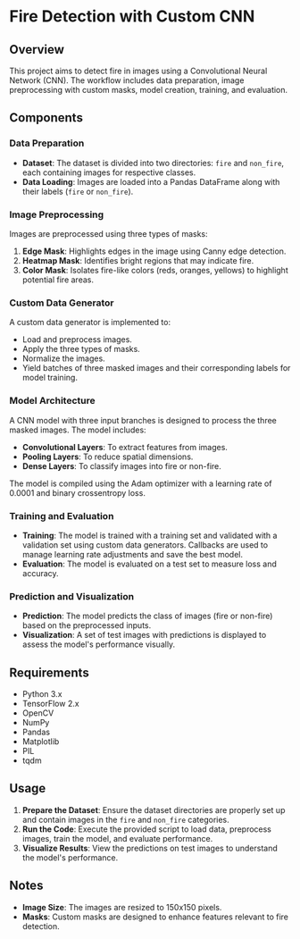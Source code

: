 # Fire Detection with Custom CNN

## Overview

This project aims to detect fire in images using a Convolutional Neural Network (CNN). The workflow includes data preparation, image preprocessing with custom masks, model creation, training, and evaluation.

## Components

### Data Preparation

- **Dataset**: The dataset is divided into two directories: `fire` and `non_fire`, each containing images for respective classes.
- **Data Loading**: Images are loaded into a Pandas DataFrame along with their labels (`fire` or `non_fire`).

### Image Preprocessing

Images are preprocessed using three types of masks:
1. **Edge Mask**: Highlights edges in the image using Canny edge detection.
2. **Heatmap Mask**: Identifies bright regions that may indicate fire.
3. **Color Mask**: Isolates fire-like colors (reds, oranges, yellows) to highlight potential fire areas.

### Custom Data Generator

A custom data generator is implemented to:
- Load and preprocess images.
- Apply the three types of masks.
- Normalize the images.
- Yield batches of three masked images and their corresponding labels for model training.

### Model Architecture

A CNN model with three input branches is designed to process the three masked images. The model includes:
- **Convolutional Layers**: To extract features from images.
- **Pooling Layers**: To reduce spatial dimensions.
- **Dense Layers**: To classify images into fire or non-fire.

The model is compiled using the Adam optimizer with a learning rate of 0.0001 and binary crossentropy loss.

### Training and Evaluation

- **Training**: The model is trained with a training set and validated with a validation set using custom data generators. Callbacks are used to manage learning rate adjustments and save the best model.
- **Evaluation**: The model is evaluated on a test set to measure loss and accuracy.

### Prediction and Visualization

- **Prediction**: The model predicts the class of images (fire or non-fire) based on the preprocessed inputs.
- **Visualization**: A set of test images with predictions is displayed to assess the model's performance visually.

## Requirements

- Python 3.x
- TensorFlow 2.x
- OpenCV
- NumPy
- Pandas
- Matplotlib
- PIL
- tqdm

## Usage

1. **Prepare the Dataset**: Ensure the dataset directories are properly set up and contain images in the `fire` and `non_fire` categories.
2. **Run the Code**: Execute the provided script to load data, preprocess images, train the model, and evaluate performance.
3. **Visualize Results**: View the predictions on test images to understand the model's performance.

## Notes

- **Image Size**: The images are resized to 150x150 pixels.
- **Masks**: Custom masks are designed to enhance features relevant to fire detection.
